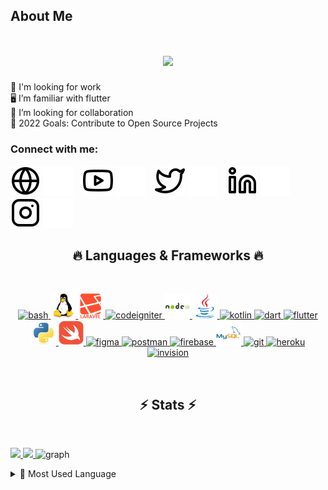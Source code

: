 ## About Me

<h1 align="center">
  <a href="https://git.io/typing-svg">
    <img src="https://readme-typing-svg.herokuapp.com?width=550&color=000000&size=28&center=true&vCenter=true&lines=Hello+There!+%F0%9F%91%8B;This+is+Afiv+Dicky+Efendy...;A+passionate+mobile+developer.;Nice+to+meet+you+%F0%9F%91%8B"/>
  </a>
</h1>

🔭 I'm looking for work <br />
:desktop_computer: I’m familiar with flutter <br />
:handshake: I’m looking for collaboration <br />
🥅 2022 Goals: Contribute to Open Source Projects

### Connect with me:

[![website](./img/globe-light.svg)](https://afivdickyefendy.medium.com/)
[![website](./img/globe-dark.svg)](https://afivdickyefendy.medium.com/)
&nbsp;&nbsp;
[![website](./img/youtube-light.svg)](https://www.youtube.com/channel/UCtboq_oYdHOPjKrkS6LAKbw)
[![website](./img/youtube-dark.svg)](https://www.youtube.com/channel/UCtboq_oYdHOPjKrkS6LAKbw)
&nbsp;&nbsp;
[![website](./img/twitter-light.svg)](https://twitter.com/withadifens)
[![website](./img/twitter-dark.svg)](https://twitter.com/withadifens)
&nbsp;&nbsp;
[![website](./img/linkedin-light.svg)](https://www.linkedin.com/in/withadifens/)
[![website](./img/linkedin-dark.svg)](https://www.linkedin.com/in/withadifens/)
&nbsp;&nbsp;
[![website](./img/instagram-light.svg)](https://www.instagram.com/withadifens/)
[![website](./img/instagram-dark.svg)](https://www.instagram.com/withadifens/)

<h2 align="center">🔥 Languages & Frameworks 🔥</h2>
<br />
<p align="center">
  <a href="https://www.gnu.org/software/bash/" target="_blank" rel="noreferrer">
    <img src="https://www.vectorlogo.zone/logos/gnu_bash/gnu_bash-icon.svg"alt="bash" width="40" height="40"/>
  </a>
  <a href="https://www.linux.org/" target="_blank" rel="noreferrer">
    <img
      src="https://raw.githubusercontent.com/devicons/devicon/master/icons/linux/linux-original.svg" alt="linux" width="40" height="40"/>
  </a>
  <a href="https://laravel.com/" target="_blank" rel="noreferrer">
    <img src="https://raw.githubusercontent.com/devicons/devicon/master/icons/laravel/laravel-plain-wordmark.svg" alt="laravel" width="40" height="40"/>
  </a>
  <a href="https://codeigniter.com" target="_blank" rel="noreferrer">
    <img src="https://cdn.worldvectorlogo.com/logos/codeigniter.svg" alt="codeigniter" width="40" height="40"/>
  </a>
  <a href="https://nodejs.org" target="_blank" rel="noreferrer">
    <img src="https://raw.githubusercontent.com/devicons/devicon/master/icons/nodejs/nodejs-original-wordmark.svg" alt="nodejs" width="40" height="40"/>
  </a>
  <a href="https://www.java.com" target="_blank" rel="noreferrer">
    <img src="https://raw.githubusercontent.com/devicons/devicon/master/icons/java/java-original.svg" alt="java" width="40" height="40"/>
  </a>
  <a href="https://kotlinlang.org" target="_blank" rel="noreferrer">
    <img src="https://www.vectorlogo.zone/logos/kotlinlang/kotlinlang-icon.svg" alt="kotlin" width="40" height="40" />
  </a>
  <a href="https://dart.dev" target="_blank" rel="noreferrer">
    <img src="https://www.vectorlogo.zone/logos/dartlang/dartlang-icon.svg" alt="dart" width="40" height="40"/>
  </a>
  <a href="https://flutter.dev" target="_blank" rel="noreferrer">
    <img src="https://www.vectorlogo.zone/logos/flutterio/flutterio-icon.svg" alt="flutter" width="40" height="40"/>
  </a>
  <a href="https://www.python.org" target="_blank" rel="noreferrer">
    <img src="https://raw.githubusercontent.com/devicons/devicon/master/icons/python/python-original.svg" alt="python" width="40" height="40"/>
  </a>
  <a href="https://developer.apple.com/swift/" target="_blank" rel="noreferrer">
    <img src="https://raw.githubusercontent.com/devicons/devicon/master/icons/swift/swift-original.svg" alt="swift" width="40" height="40"/>
  </a>
  <a href="https://www.figma.com/" target="_blank" rel="noreferrer">
    <img src="https://www.vectorlogo.zone/logos/figma/figma-icon.svg" alt="figma" width="40" height="40"/>
  </a>
  <a href="https://postman.com" target="_blank" rel="noreferrer">
    <img src="https://www.vectorlogo.zone/logos/getpostman/getpostman-icon.svg"alt="postman"width="40"height="40"/>
  </a>
  <a href="https://firebase.google.com/" target="_blank" rel="noreferrer">
    <img src="https://www.vectorlogo.zone/logos/firebase/firebase-icon.svg"alt="firebase"width="40"height="40"/>
  </a>
  <a href="https://www.mysql.com/" target="_blank" rel="noreferrer">
    <img src="https://raw.githubusercontent.com/devicons/devicon/master/icons/mysql/mysql-original-wordmark.svg"alt="mysql"width="40"height="40"/>
  </a>

  <a href="https://git-scm.com/" target="_blank" rel="noreferrer">
    <img src="https://www.vectorlogo.zone/logos/git-scm/git-scm-icon.svg"alt="git"width="40"height="40"/>
  </a>
  <a href="https://heroku.com" target="_blank" rel="noreferrer">
    <img src="https://www.vectorlogo.zone/logos/heroku/heroku-icon.svg"alt="heroku"width="40"height="40"/>
  </a>
  <a href="https://www.invisionapp.com/" target="_blank" rel="noreferrer">
    <img src="https://www.vectorlogo.zone/logos/invisionapp/invisionapp-icon.svg"alt="invision"width="40"height="40"/>
  </a>
</p>
<br />
<h2 align="center">⚡ Stats ⚡</h2>
<br />
<p>
  <a href="https://github.com/denvercoder1/github-readme-streak-stats"title="Go to Source">
    <img src="https://github-readme-streak-stats.herokuapp.com/?user=withadifens&theme=vue&border=61dafb&hide_border=true"/>
  </a>
  <a href="https://github.com/anuraghazra/github-readme-stats"
    title="Go to Source">
    <img src="https://github-readme-stats.vercel.app/api?username=withadifens&show_icons=true&theme=buefy&border_color=61dafb&hide_border=true"/>
  </a>
  <img src="https://activity-graph.herokuapp.com/graph?username=withadifens&theme=aura_dark&bg_color=ffffff&hide_border=true" alt="graph"/>
  <details>
    <summary>🚀 Most Used Language</summary>
    <a href="https://github.com/anuraghazra/github-readme-stats"
      ><img src="https://github-readme-stats.vercel.app/api/top-langs/?username=withadifens&langs_count=7&theme=swift&bg_color=ffffff&border_color=61dafb&hide_border=true"
    /></a>
  </details>
</p>
